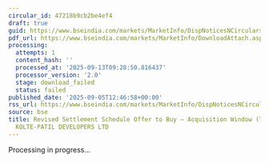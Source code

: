 ```yaml
---
circular_id: 47218b9cb2be4ef4
draft: true
guid: https://www.bseindia.com/markets/MarketInfo/DispNoticesNCirculars.aspx?Noticeid={C953187E-532B-4733-9071-EC292A1BA6D5}&noticeno=20250905-33&dt=09/05/2025&icount=33&totcount=43&flag=0
pdf_url: https://www.bseindia.com/markets/MarketInfo/DownloadAttach.aspx?id=20250905-33&attachedId=
processing:
  attempts: 1
  content_hash: ''
  processed_at: '2025-09-13T09:28:50.816437'
  processor_version: '2.0'
  stage: download_failed
  status: failed
published_date: '2025-09-05T12:46:58+00:00'
rss_url: https://www.bseindia.com/markets/MarketInfo/DispNoticesNCirculars.aspx?Noticeid={C953187E-532B-4733-9071-EC292A1BA6D5}&noticeno=20250905-33&dt=09/05/2025&icount=33&totcount=43&flag=0
source: bse
title: Revised Settlement Schedule Offer to Buy – Acquisition Window (Takeover) for
  KOLTE-PATIL DEVELOPERS LTD
---
```


Processing in progress...